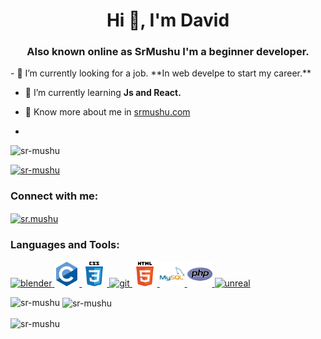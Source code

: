 <h1 align="center">Hi 👋, I'm David</h1>
<h3 align="center">Also known online as SrMushu I'm a beginner developer.</h3>
- 🔭 I’m currently looking for a job. **In web develpe to start my career.**

- 🌱 I’m currently learning **Js and React.**

- 📄 Know more about me in [srmushu.com](srmushu.com)
- 
<p align="left"> <img src="https://komarev.com/ghpvc/?username=sr-mushu&label=Profile%20views&color=0e75b6&style=flat" alt="sr-mushu" /> </p>

<p align="left"> <a href="https://github.com/ryo-ma/github-profile-trophy"><img src="https://github-profile-trophy.vercel.app/?username=sr-mushu" alt="sr-mushu" /></a> </p>

<h3 align="left">Connect with me:</h3>
<p align="left">
<a href="https://instagram.com/sr.mushu" target="blank"><img align="center" src="https://raw.githubusercontent.com/rahuldkjain/github-profile-readme-generator/master/src/images/icons/Social/instagram.svg" alt="sr.mushu" height="30" width="40" /></a>
</p>
<h3 align="left">Languages and Tools:</h3>
<p align="left"> <a href="https://www.blender.org/" target="_blank" rel="noreferrer"> <img src="https://download.blender.org/branding/community/blender_community_badge_white.svg" alt="blender" width="40" height="40"/> </a> <a href="https://www.cprogramming.com/" target="_blank" rel="noreferrer"> <img src="https://raw.githubusercontent.com/devicons/devicon/master/icons/c/c-original.svg" alt="c" width="40" height="40"/> </a> <a href="https://www.w3schools.com/css/" target="_blank" rel="noreferrer"> <img src="https://raw.githubusercontent.com/devicons/devicon/master/icons/css3/css3-original-wordmark.svg" alt="css3" width="40" height="40"/> </a> <a href="https://git-scm.com/" target="_blank" rel="noreferrer"> <img src="https://www.vectorlogo.zone/logos/git-scm/git-scm-icon.svg" alt="git" width="40" height="40"/> </a> <a href="https://www.w3.org/html/" target="_blank" rel="noreferrer"> <img src="https://raw.githubusercontent.com/devicons/devicon/master/icons/html5/html5-original-wordmark.svg" alt="html5" width="40" height="40"/> </a> <a href="https://www.mysql.com/" target="_blank" rel="noreferrer"> <img src="https://raw.githubusercontent.com/devicons/devicon/master/icons/mysql/mysql-original-wordmark.svg" alt="mysql" width="40" height="40"/> </a> <a href="https://www.php.net" target="_blank" rel="noreferrer"> <img src="https://raw.githubusercontent.com/devicons/devicon/master/icons/php/php-original.svg" alt="php" width="40" height="40"/> </a> <a href="https://unrealengine.com/" target="_blank" rel="noreferrer"> <img src="https://raw.githubusercontent.com/kenangundogan/fontisto/036b7eca71aab1bef8e6a0518f7329f13ed62f6b/icons/svg/brand/unreal-engine.svg" alt="unreal" width="40" height="40"/> </a> </p>


<p><img align="left" src="https://github-readme-stats.vercel.app/api/top-langs?username=sr-mushu&show_icons=true&locale=en&layout=compact" alt="sr-mushu" /></p>

<p>&nbsp;<img align="center" src="https://github-readme-stats.vercel.app/api?username=sr-mushu&show_icons=true&locale=en" alt="sr-mushu" /></p>

<p><img align="center" src="https://github-readme-streak-stats.herokuapp.com/?user=sr-mushu&" alt="sr-mushu" /></p>
